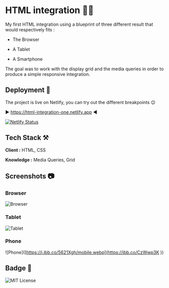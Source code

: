 
# HTML integration 😶‍🌫️

My first HTML integration using a blueprint of three different result that would respectively fits :

- The Browser

- A Tablet

- A Smartphone

The goal was to work with the display grid and the media queries in order to produce a simple responsive integration.

## Deployment 🛫

The project is live on Netlify, you can try out the different breakpoints 😉

▶️ <https://html-integration-one.netlify.app> ◀️

[![Netlify Status](https://api.netlify.com/api/v1/badges/d5da89db-121f-42ab-aee8-38b7d4187c07/deploy-status)](https://app.netlify.com/sites/html-integration-one/deploys)

## Tech Stack ⚒️

**Client :** HTML, CSS

**Knowledge :** Media Queries, Grid

## Screenshots 📷

### Browser

![Browser](https://i.ibb.co/BrkWSRY/browser.webp)

### Tablet

![Tablet](https://i.ibb.co/8MDzh4h/tablet.webp)

### Phone

![Phone]([https://i.ibb.co/5621Xgh/mobile.webp](https://ibb.co/CzWwp3K
))

## Badge 🥇

![MIT License](https://img.shields.io/github/languages/code-size/Pierre747/integration-HTML-responsive)
